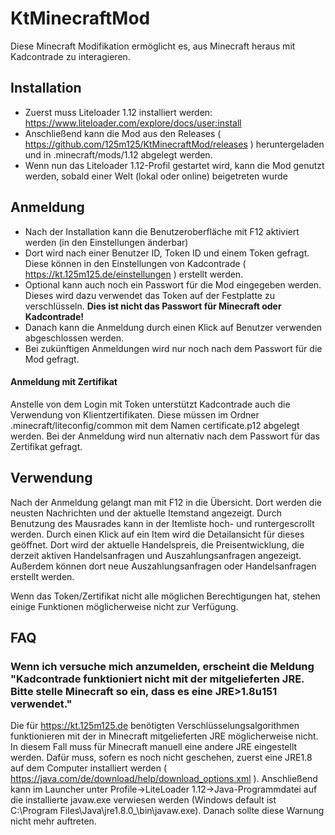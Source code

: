 # KtMinecraftMod
Diese Minecraft Modifikation ermöglicht es, aus Minecraft heraus mit Kadcontrade zu interagieren.

## Installation
- Zuerst muss Liteloader 1.12 installiert werden: https://www.liteloader.com/explore/docs/user:install
- Anschließend kann die Mod aus den Releases ( https://github.com/125m125/KtMinecraftMod/releases ) heruntergeladen und in .minecraft/mods/1.12 abgelegt werden.
- Wenn nun das Liteloader 1.12-Profil gestartet wird, kann die Mod genutzt werden, sobald einer Welt (lokal oder online) beigetreten wurde

## Anmeldung
- Nach der Installation kann die Benutzeroberfläche mit F12 aktiviert werden (in den Einstellungen änderbar)
- Dort wird nach einer Benutzer ID, Token ID und einem Token gefragt. Diese können in den Einstellungen von Kadcontrade ( https://kt.125m125.de/einstellungen ) erstellt werden.
- Optional kann auch noch ein Passwort für die Mod eingegeben werden. Dieses wird dazu verwendet das Token auf der Festplatte zu verschlüsseln. **Dies ist nicht das Passwort für Minecraft oder Kadcontrade!**
- Danach kann die Anmeldung durch einen Klick auf Benutzer verwenden abgeschlossen werden.
- Bei zukünftigen Anmeldungen wird nur noch nach dem Passwort für die Mod gefragt.

#### Anmeldung mit Zertifikat
Anstelle von dem Login mit Token unterstützt Kadcontrade auch die Verwendung von Klientzertifikaten.
Diese müssen im Ordner .minecraft/liteconfig/common mit dem Namen certificate.p12 abgelegt werden.
Bei der Anmeldung wird nun alternativ nach dem Passwort für das Zertifikat gefragt.

## Verwendung
Nach der Anmeldung gelangt man mit F12 in die Übersicht.
Dort werden die neusten Nachrichten und der aktuelle Itemstand angezeigt.
Durch Benutzung des Mausrades kann in der Itemliste hoch- und runtergescrollt werden.
Durch einen Klick auf ein Item wird die Detailansicht für dieses geöffnet.
Dort wird der aktuelle Handelspreis, die Preisentwicklung, die derzeit aktiven Handelsanfragen und Auszahlungsanfragen angezeigt.
Außerdem können dort neue Auszahlungsanfragen oder Handelsanfragen erstellt werden.

Wenn das Token/Zertifikat nicht alle möglichen Berechtigungen hat, stehen einige Funktionen möglicherweise nicht zur Verfügung.



## FAQ
### Wenn ich versuche mich anzumelden, erscheint die Meldung "Kadcontrade funktioniert nicht mit der mitgelieferten JRE. Bitte stelle Minecraft so ein, dass es eine JRE>1.8u151 verwendet."
Die für https://kt.125m125.de benötigten Verschlüsselungsalgorithmen funktionieren mit der in Minecraft mitgelieferten JRE möglicherweise nicht.
In diesem Fall muss für Minecraft manuell eine andere JRE eingestellt werden.
Dafür muss, sofern es noch nicht geschehen, zuerst eine JRE1.8 auf dem Computer installiert werden ( https://java.com/de/download/help/download_options.xml ).
Anschließend kann im Launcher unter Profile->LiteLoader 1.12->Java-Programmdatei auf die installierte javaw.exe verwiesen werden (Windows default ist C:\Program Files\Java\jre1.8.0_<Version>\bin\javaw.exe).
Danach sollte diese Warnung nicht mehr auftreten.
